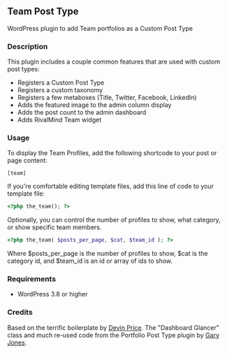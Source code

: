 ## Team Post Type

WordPress plugin to add Team portfolios as a Custom Post Type

### Description

This plugin includes a couple common features that are used with custom post types:

* Registers a Custom Post Type
* Registers a custom taxonomy
* Registers a few metaboxes (Title, Twitter, Facebook, LinkedIn)
* Adds the featured image to the admin column display
* Adds the post count to the admin dashboard
* Adds RivalMind Team widget

### Usage

To display the Team Profiles, add the following shortcode to your post or page content:
~~~
[team]
~~~

If you're comfortable editing template files, add this line of code to your template file:
~~~PHP
<?php the_team(); ?>
~~~

Optionally, you can control the number of profiles to show, what category, or show specific team members.

~~~PHP
<?php the_team( $posts_per_page, $cat, $team_id ); ?>
~~~

Where $posts_per_page is the number of profiles to show, $cat is the category id, and $team_id is an id or array of ids to show. 

### Requirements

* WordPress 3.8 or higher

### Credits

Based on the terrific boilerplate by [Devin Price](http://www.wptheming.com/).  The "Dashboard Glancer" class and much re-used code from the Portfolio Post Type plugin by [Gary Jones](http://gamajo.com/).